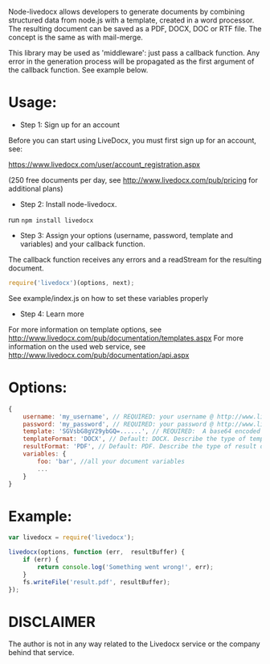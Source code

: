 Node-livedocx allows developers to generate documents by combining structured data from node.js with a template, created
in a word processor. The resulting document can be saved as a PDF, DOCX, DOC or RTF file. The concept is the same as
with mail-merge.

This library may be used as 'middleware': just pass a callback function. Any error in the generation process will be
propagated as the first argument of the callback function. See example below.

Usage:
======

- Step 1: Sign up for an account

Before you can start using LiveDocx, you must first sign up for an account, see:

https://www.livedocx.com/user/account_registration.aspx

(250 free documents per day, see http://www.livedocx.com/pub/pricing for additional plans)

- Step 2: Install node-livedocx.

run `npm install livedocx`

- Step 3: Assign your options (username, password, template and variables) and your callback function.

The callback function receives any errors and a readStream for the resulting document.

```js
require('livedocx')(options, next);
```

See example/index.js on how to set these variables properly

- Step 4: Learn more

For more information on template options, see http://www.livedocx.com/pub/documentation/templates.aspx
For more information on the used web service, see http://www.livedocx.com/pub/documentation/api.aspx


Options:
========

```js
{
    username: 'my_username', // REQUIRED: your username @ http://www.livedocx.com/
    password: 'my_password', // REQUIRED: your password @ http://www.livedocx.com/
    template: 'SGVsbG8gV29ybGQ=......', // REQUIRED:  A base64 encoded string version of a binary file, see example/index.js for an example
    templateFormat: 'DOCX', // Default: DOCX. Describe the type of template used. May be one of DOCX, DOC, RTF
    resultFormat: 'PDF', // Default: PDF. Describe the type of result document. May be one of DOCX, DOC, RTF and PDF
    variables: {
        foo: 'bar', //all your document variables
        ...
    }
}
```

Example:
========

```js
var livedocx = require('livedocx');

livedocx(options, function (err,  resultBuffer) {
    if (err) {
        return console.log('Something went wrong!', err);
    }
    fs.writeFile('result.pdf', resultBuffer);
});
```

DISCLAIMER
==========

The author is not in any way related to the Livedocx service or the company behind that service.
